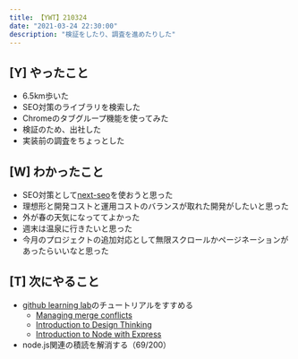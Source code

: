 ```yaml
---
title: 【YWT】210324
date: "2021-03-24 22:30:00"
description: "検証をしたり、調査を進めたりした"
---
```


## [Y] やったこと

- 6.5km歩いた
- SEO対策のライブラリを検索した
- Chromeのタブグループ機能を使ってみた
- 検証のため、出社した
- 実装前の調査をちょっとした

## [W] わかったこと

- SEO対策として[next-seo](https://github.com/garmeeh/next-seo#readme)を使おうと思った
- 理想形と開発コストと運用コストのバランスが取れた開発がしたいと思った
- 外が春の天気になっててよかった
- 週末は温泉に行きたいと思った
- 今月のプロジェクトの追加対応として無限スクロールかページネーションがあったらいいなと思った

## [T] 次にやること

- [github learning lab](https://lab.github.com/githubtraining)のチュートリアルをすすめる
  - [Managing merge conflicts](https://lab.github.com/githubtraining/managing-merge-conflicts)
  - [Introduction to Design Thinking](https://lab.github.com/githubtraining/introduction-to-design-thinking)
  - [Introduction to Node with Express](https://lab.github.com/everydeveloper/introduction-to-node-with-express)
- node.js関連の積読を解消する（69/200）

<!-- https://twitter.com/camomile_cafe/status/1374719359805841409?s=20 -->
